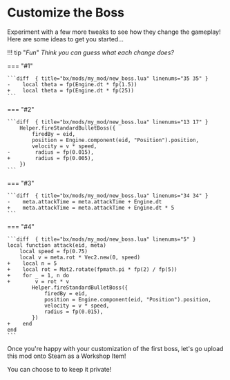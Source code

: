 # Customize the Boss

Experiment with a few more tweaks to see how they change the gameplay! Here are some ideas to get you started...

!!! tip "*Fun*"
    *Think you can guess what each change does?*

=== "#1"

    ```diff  { title="bx/mods/my_mod/new_boss.lua" linenums="35 35" }
    -    local theta = fp(Engine.dt * fp(1.5))
    +    local theta = fp(Engine.dt * fp(25))
    ```

=== "#2"

    ```diff  { title="bx/mods/my_mod/new_boss.lua" linenums="13 17" }
        Helper.fireStandardBulletBoss({
            firedBy = eid,
            position = Engine.component(eid, "Position").position,
            velocity = v * speed,
    -        radius = fp(0.015),
    +        radius = fp(0.005),
        })
    ```

=== "#3"

    ```diff  { title="bx/mods/my_mod/new_boss.lua" linenums="34 34" }
    -    meta.attackTime = meta.attackTime + Engine.dt
    +    meta.attackTime = meta.attackTime + Engine.dt * 5
    ```

=== "#4"

    ```diff  { title="bx/mods/my_mod/new_boss.lua" linenums="5" }
    local function attack(eid, meta)
        local speed = fp(0.75)
        local v = meta.rot * Vec2.new(0, speed)
    +    local n = 5
    +    local rot = Mat2.rotate(fpmath.pi * fp(2) / fp(5))
    +    for _ = 1, n do
    +        v = rot * v
            Helper.fireStandardBulletBoss({
                firedBy = eid,
                position = Engine.component(eid, "Position").position,
                velocity = v * speed,
                radius = fp(0.015),
            })
    +    end
    end
    ```

Once you're happy with your customization of the first boss,
let's go upload this mod onto Steam as a Workshop Item!

You can choose to to keep it private!
